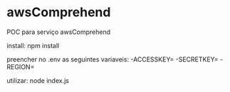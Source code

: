 # awsComprehend

POC para serviço awsComprehend

install: npm install

preencher no .env as seguintes variaveis:
-ACCESSKEY=
-SECRETKEY=
-REGION=

utilizar: node index.js

